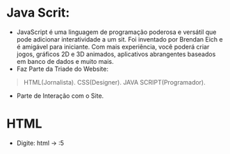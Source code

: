 # Java Scrit:
- JavaScript é uma linguagem de programação poderosa e versátil que pode adicionar interatividade a um sit. Foi inventado por Brendan Eich e é amigável para iniciante. Com mais experiência, você poderá criar jogos, gráficos 2D e 3D animados, aplicativos abrangentes baseados em banco de dados e muito mais.
- Faz Parte da Triade do Website:
> HTML(Jornalista).
> CSS(Designer).
> JAVA SCRIPT(Programador).
- Parte de Interação com o Site.

# HTML
- Digite: html -> :5
